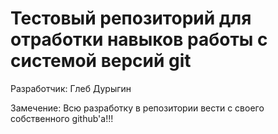 # Тестовый репозиторий для отработки навыков работы с системой версий git

Разработчик: Глеб Дурыгин

Замечение: Всю разработку в репозитории вести с своего собственного github'a!!!
